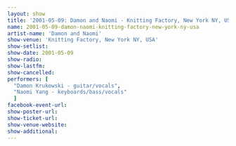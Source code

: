 ```yaml
---
layout: show
title: '2001-05-09: Damon and Naomi - Knitting Factory, New York NY, USA'
name: 2001-05-09-damon-naomi-knitting-factory-new-york-ny-usa
artist-name: 'Damon and Naomi'
show-venue: 'Knitting Factory, New York NY, USA'
show-setlist: 
show-date: 2001-05-09
show-radio: 
show-lastfm: 
show-cancelled: 
performers: [
  "Damon Krukowski - guitar/vocals",
  "Naomi Yang - keyboards/bass/vocals"
  ]
facebook-event-url: 
show-poster-url: 
show-ticket-url: 
show-venue-website: 
show-additional: 
---
```


